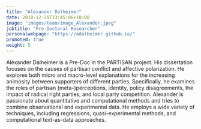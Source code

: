 ```yaml
---
title: "Alexander Dalheimer"
date: 2018-12-20T13:45:06+10:00
image: "images/team/image_Alexander.jpeg"
jobtitle: "Pre-Doctoral Researcher"
personalwebpage: "https://adalheimer.github.io/"
promoted: true
weight: 5
---
```


Alexander Dalheimer is a Pre-Doc in the PARTISAN project. His dissertation focuses on the causes of partisan conflict and affective polarization. He explores both micro and macro-level explanations for the increasing animosity between supporters of different parties. Specifically, he examines the roles of partisan (meta-)perceptions, identity, policy disagreements, the impact of radical right parties, and local party competition. Alexander is passionate about quantitative and computational methods and tries to combine observational and experimental data. He employs a wide variety of techniques, including regressions, quasi-experimental methods, and computational text-as-data approaches.
